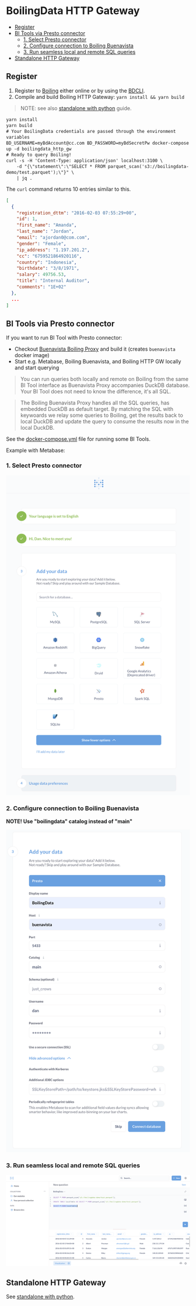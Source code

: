# BoilingData HTTP Gateway

- [Register](#register)
- [BI Tools via Presto connector](#bi-tools-via-presto-connector)
  - [1. Select Presto connector](#1-select-presto-connector)
  - [2. Configure connection to Boiling Buenavista](#2-configure-connection-to-boiling-buenavista)
  - [3. Run seamless local and remote SQL queries](#3-run-seamless-local-and-remote-sql-queries)
- [Standalone HTTP Gateway](#standalone-http-gateway)

## Register

1. Register to [Boiling](https://app.boilingdata.com/) either online or by using the [BDCLI](https://github.com/boilingdata/boilingdata-bdcli).
2. Compile and build Boiling HTTP Gateway: `yarn install && yarn build`

> NOTE: see also [standalone with python](doc/standalone.md) guide.

```shell
yarn install
yarn build
# Your BoilingData credentials are passed through the environment variables
BD_USERNAME=myBdAccount@cc.com BD_PASSWORD=myBdSecretPw docker-compose up -d boilingdata_http_gw
# Ready to query Boiling!
curl -s -H 'Content-Type: application/json' localhost:3100 \
    -d "{\"statement\":\"SELECT * FROM parquet_scan('s3://boilingdata-demo/test.parquet');\"}" \
    | jq .
```

The `curl` command returns 10 entries similar to this.

```json
[
  {
    "registration_dttm": "2016-02-03 07:55:29+00",
    "id": 1,
    "first_name": "Amanda",
    "last_name": "Jordan",
    "email": "ajordan0@com.com",
    "gender": "Female",
    "ip_address": "1.197.201.2",
    "cc": "6759521864920116",
    "country": "Indonesia",
    "birthdate": "3/8/1971",
    "salary": 49756.53,
    "title": "Internal Auditor",
    "comments": "1E+02"
  },
  ...
]
```

## BI Tools via Presto connector

If you want to run BI Tool with Presto connector:

- Checkout [Buenavista Boiling Proxy](https://github.com/dforsber/buenavista) and build it (creates `buenavista` docker image)
- Start e.g. Metabase, Boiling Buenavista, and Boiling HTTP GW locally and start querying

> You can run queries both locally and remote on Boiling from the same BI Tool interface as Buenavista Proxy accompanies DuckDB database. Your BI Tool does not need to know the difference, it's all SQL.

> The Boiling Buenavista Proxy handles all the SQL queries, has embedded DuckDB as default target. By matching the SQL with keywoards we relay some queries to Boiling, get the results back to local DuckDB and update the query to consume the results now in the local DuckDB.

See the [docker-compose.yml](docker-compose.yml) file for running some BI Tools.

Example with Metabase:

### 1. Select Presto connector

![1. Select Presto](./doc/boiling-with-metabase-1.png)

### 2. Configure connection to Boiling Buenavista

**NOTE! Use "boilingdata" catalog instead of "main"**

![2. Configure](./doc/boiling-with-metabase-2.png)

### 3. Run seamless local and remote SQL queries

![3. Enjoy](./doc/boiling-with-metabase-3.png)

## Standalone HTTP Gateway

See [standalone with python](doc/standalone.md).
